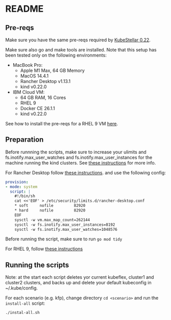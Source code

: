 # README

## Pre-reqs

Make sure you have the same pre-reqs required by [KubeStellar 0.22](https://docs.kubestellar.io/release-0.22.0/direct/pre-reqs/#kubestellar-prerequisites).

Make sure also go and make tools are installed. Note that this setup has been tested only on the
following environments:

- MacBook Pro:
  - Apple M1 Max, 64 GB Memory
  - MacOS 14.4.1
  - Rancher Desktop v1.13.1
  - kind v0.22.0
- IBM Cloud VM:
  - 64 GB RAM, 16 Cores
  - RHEL 9
  - Docker CE 26.1.1
  - kind v0.22.0


See how to install the pre-reqs for a RHEL 9 VM [here](./RHEL-KS-install.md).

## Preparation

Before runnning the scripts, make sure to increase your ulimits and
fs.inotify.max_user_watches and fs.inotify.max_user_instances for the machine
running the kind clusters. See [these instructions](https://kind.sigs.k8s.io/docs/user/known-issues/#pod-errors-due-to-too-many-open-files) for more info.

For Rancher Desktop follow [these instructions](https://docs.rancherdesktop.io/how-to-guides/increasing-open-file-limit).
and use the following config:

```yaml
provision:
- mode: system
  script: |
    #!/bin/sh
    cat <<'EOF' > /etc/security/limits.d/rancher-desktop.conf
    * soft     nofile         82920
    * hard     nofile         82920
    EOF
    sysctl -w vm.max_map_count=262144
    sysctl -w fs.inotify.max_user_instances=8192
    sysctl -w fs.inotify.max_user_watches=1048576
```

Before running the script, make sure to run `go mod tidy`

For RHEL 9, follow [these instructions](./RHEL-KS-install.md#increasing-limits)


## Running the scripts

Note: at the start each script deletes yor current kubeflex, cluster1 and cluster2 clusters, and
backs up and delete your default kubeconfig in ~/.kube/config.

For each scenario (e.g. kfp), change directory `cd <scenario>` and run the `install-all` script:

```shell
./instal-all.sh
```
